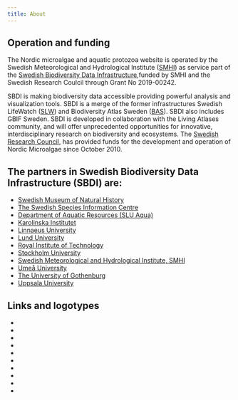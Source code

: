 ```yaml
---
title: About
---
```


## Operation and funding

The Nordic microalgae and aquatic protozoa website is operated by the Swedish Meteorological and Hydrological Institute ([SMHI](http://www.smhi.se/en)) as service part of the [Swedish Biodiversity Data Infrastructure](https://biodiversitydata.se/),funded by SMHI and the Swedish Research Coulcil through Grant No 2019-00242.

SBDI is making biodiversity data accessible providing powerful analysis and visualization tools. SBDI is a merge of the former infrastructures Swedish LifeWatch ([SLW](http://www.svenskalifewatch.se/)) and Biodiversity Atlas Sweden ([BAS](https://bioatlas.se/)). SBDI also includes GBIF Sweden. SBDI is developed in collaboration with the Living Atlases community, and will offer unprecedented opportunities for innovative, interdisciplinary research on biodiversity and ecosystems. The [Swedish Research Council](https://www.vr.se/english.html), has provided funds for the development and operation of Nordic Microalgae since October 2010.  

## The partners in Swedish Biodiversity Data Infrastructure (SBDI) are:

* [Swedish Museum of Natural History](https://www.nrm.se/en/16.html)
* [The Swedish Species Information Centre](https://www.artdatabanken.se/en/)
* [Department of Aquatic Resources (SLU Aqua)](https://www.slu.se/en/departments/aquatic-resources1/)
* [Karolinska Institutet](https://ki.se/en)
* [Linnaeus University](https://lnu.se/en/)
* [Lund University](https://www.lunduniversity.lu.se//)
* [Royal Institute of Technology](https://www.kth.se/en)
* [Stockholm University](https://www.su.se/english/)
* [Swedish Meteorological and Hydrological Institute, SMHI](http://www.smhi.se/en)
* [Umeå University](http://www.umu.se/english/?languageId=1)
* [The University of Gothenburg](http://gu.se/english/)
* [Uppsala University](https://www.uu.se/en/)

## Links and logotypes
<ul class="partners-links-and-logotypes">
  <li>
    <a href="http://www.svenskalifewatch.se/"><img src="/sites/default/files/swedish_lifewatch.png" alt="" /></a>
  </li>
  <li>
    <a href="http://www.lifewatch.eu/"><img src="/sites/default/files/lifewatch.png" alt="" /></a>
  </li>
  <li>
    <a href="http://www.slu.se/en/collaborative-centres-and-projects/artdatabanken/"><img src="/sites/default/files/slu_artdatabanken_0.jpg" alt="" /></a>
  </li>
  <li>
    <a href="http://www.smhi.se/en"><img src="/sites/default/files/SMHI-logotype36x88.gif" alt="" /></a>
  </li>
  <li>
    <a href="http://www.vr.se/"><img src="/sites/default/files/vetenskapsradet-logotyp.png" alt="" /></a>
  </li>
  <li>
    <a href="http://www.nrm.se/en/frontpage.16_en.html"><img src="/sites/default/files/nrm_logo-startsida.gif" alt="" /></a>
  </li>
  <li>
    <a href="http://www.slu.se/en/faculties/nl/about-the-faculty/departments/department-of-aquatic-sciences-and-assessment/"><img src="/sites/default/files/SLU_0.jpg" alt="" /></a>
  </li>
  <li>
    <a href="http://www.umu.se/english/?languageId=1"><img src="/sites/default/files/umu_logo.png" alt="" /></a>
  </li>
  <li>
    <a href="http://www.gu.se/english"><img src="/sites/default/files/blue_gu_logo_eng.jpg" alt="" /></a>
  </li>
  <li>
    <a href="http://www.lunduniversity.lu.se/"><img src="/sites/default/files/lu_logo.png" alt="" /></a>
  </li>
</ul>
